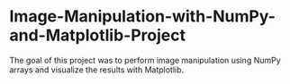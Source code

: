 # Image-Manipulation-with-NumPy-and-Matplotlib-Project
The goal of this project was to perform image manipulation using NumPy arrays and visualize the results with Matplotlib.
